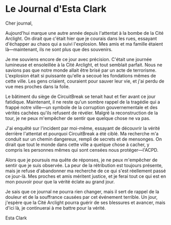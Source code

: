 # Le Journal d'Esta Clark

Cher journal,

Aujourd'hui marque une autre année depuis l'attentat à la bombe de la Cité Arclight. On dirait que c'était hier que je courais dans les rues, essayant d'échapper au chaos qui a suivi l'explosion. Mes amis et ma famille étaient là—maintenant, ils ne sont plus que des souvenirs.

Je me souviens encore de ce jour avec précision. C'était une journée lumineuse et ensoleillée à la Cité Arclight, et tout semblait parfait. Nous ne savions pas que notre monde allait être brisé par un acte de terrorisme. L'explosion était si puissante qu'elle a secoué les fondations mêmes de cette ville. Les gens criaient, couraient pour sauver leur vie, et j'ai perdu de vue mes proches dans la folie.

Le bâtiment du siège de CircuitBreak se tenait haut et fier avant ce jour fatidique. Maintenant, il ne reste qu'un sombre rappel de la tragédie qui a frappé notre ville—un symbole de la corruption gouvernementale et des vérités cachées qu'ils refusent de révéler. Malgré la reconstruction de la tour, je ne peux m'empêcher de sentir que quelque chose ne va pas.

J'ai enquêté sur l'incident par moi-même, essayant de découvrir la vérité derrière l'attentat et pourquoi CircuitBreak a été ciblé. Ma recherche m'a conduit sur un chemin dangereux, rempli de secrets et de mensonges. On dirait que tout le monde dans cette ville a quelque chose à cacher, y compris les personnes mêmes qui sont censées nous protéger—l'ACPD.

Alors que je poursuis ma quête de réponses, je ne peux m'empêcher de sentir que je suis observée. La peur de la rétribution est toujours présente, mais je refuse d'abandonner ma recherche de ce qui s'est réellement passé ce jour-là. Mes proches et amis méritent justice, et je ferai tout ce qui est en mon pouvoir pour que la vérité éclate au grand jour.

Je sais que ce journal ne pourra rien changer, mais il sert de rappel de la douleur et de la souffrance causées par cet événement terrible. Un jour, j'espère que la Cité Arclight pourra guérir de ses blessures et avancer, mais d'ici là, je continuerai à me battre pour la vérité.

Esta Clark
